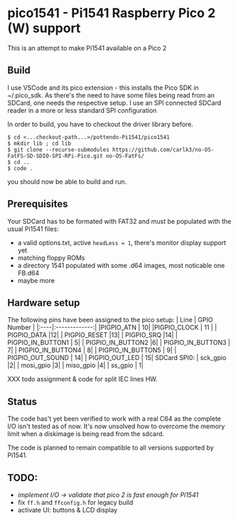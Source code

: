 # pico1541 - Pi1541 Raspberry Pico 2 (W) support 

This is an attempt to make Pi1541 available on a Pico 2

## Build
I use VSCode and its pico extension - this installs the Pico SDK in ~/.pico_sdk.
As there's the need to have some files being read from an SDCard, one needs the respective setup. I use an SPI connected SDCard reader in a more or less standard SPI configuration

In order to build, you have to checkout the driver library before.
```
$ cd <...checkout-path...>/pottendo-Pi1541/pico1541
$ mkdir lib ; cd lib
$ git clone --recurse-submodules https://github.com/carlk3/no-OS-FatFS-SD-SDIO-SPI-RPi-Pico.git no-OS-FatFs/
$ cd ..
$ code .
```
you should now be able to build and run.

## Prerequisites
Your SDCard has to be formated with FAT32 and must be populated with the usual Pi1541 files:
- a valid options.txt, active `headLess = 1`, there's monitor display support yet
- matching floppy ROMs
- a directory 1541 populated with some .d64 images, most noticable one FB.d64
- maybe more

## Hardware setup
The following pins have been assigned to the pico setup:
| Line | GPIO Number  |
|:----|:-------------:|
|PIGPIO_ATN | 10|
|PIGPIO_CLOCK | 11 |
|	PIGPIO_DATA |12|
|	PIGPIO_RESET |13|
|	PIGPIO_SRQ |14|
|	PIGPIO_IN_BUTTON1 | 5|
|	PIGPIO_IN_BUTTON2 |6|
|	PIGPIO_IN_BUTTON3 | 7|
|	PIGPIO_IN_BUTTON4 | 8|
|	PIGPIO_IN_BUTTON5 | 9|
|	PIGPIO_OUT_SOUND | 14|
|	PIGPIO_OUT_LED   | 15|
SDCard SPI0:
|   sck_gpio |2|
|   mosi_gpio |3|
|   miso_gpio |4|
|   ss_gpio | 1|

XXX todo assignment & code for split IEC lines HW.

## Status
The code has't yet been verified to work with a real C64 as the complete I/O isn't tested as of now.
It's now unsolved how to overcome the memory limit when a diskimage is being read from the sdcard.

The code is planned to remain compatible to all versions supported by Pi1541.

## TODO:
- *implement I/O -> validate that pico 2 is fast enough for Pi1541*
- fix `ff.h` and `ffconfig.h` for legacy build
- activate UI: buttons & LCD display

